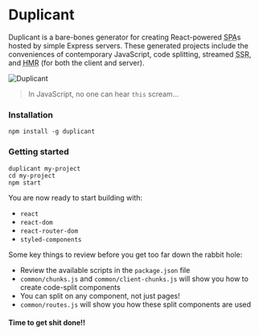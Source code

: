 # Duplicant

Duplicant is a bare-bones generator for creating React-powered <abbr title="Single Page App">SPA</abbr>s hosted by simple Express servers. These generated projects include the conveniences of contemporary JavaScript, code splitting, streamed <abbr title="Server-side Rending">SSR</abbr>, and <abbr title="Hot Module Replacement">HMR</abbr> (for both the client and server).

![Duplicant](https://d1u5p3l4wpay3k.cloudfront.net/oxygennotincluded_gamepedia_en/6/6f/Duplicant.png?version=82f7dd84b21270470e0b3c065894bd95)

> In JavaScript, no one can hear `this` scream...

### Installation

```shell
npm install -g duplicant
```

### Getting started

```shell
duplicant my-project
cd my-project
npm start
```

You are now ready to start building with:

* `react`
* `react-dom`
* `react-router-dom`
* `styled-components`

Some key things to review before you get too far down the rabbit hole:

* Review the available scripts in the `package.json` file
* `common/chunks.js` and `common/client-chunks.js` will show you how to create code-split components
* You can split on any component, not just pages!
* `common/routes.js` will show you how these split components are used

#### Time to get shit done!!
